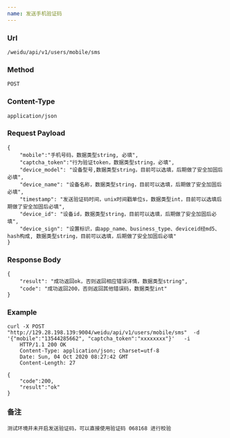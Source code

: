 ```yaml
---
name: 发送手机验证码
---
```

    
### Url
    /weidu/api/v1/users/mobile/sms
    
### Method
    POST

### Content-Type
    application/json    

### Request Payload
    {
        "mobile":"手机号码，数据类型string, 必填",
        "captcha_token":"行为验证token，数据类型string，必填",
        "device_model": "设备型号,数据类型string，目前可以选填，后期做了安全加固后必填",
        "device_name": "设备名称，数据类型string，目前可以选填，后期做了安全加固后必填",
        "timestamp": "发送验证码时间，unix时间戳单位s，数据类型int，目前可以选填后期做了安全加固后必填",
        "device_id": "设备id，数据类型string，目前可以选填，后期做了安全加固后必填",
        "device_sign": "设置标识，由app_name、business_type、deviceid经md5、hash构成, 数据类型string，目前可以选填，后期做了安全加固后必填"
    }
    
### Response Body
    {
        "result": "成功返回ok，否则返回相应错误详情，数据类型string",
        "code": "成功返回200，否则返回其他错误码，数据类型int" 
    }
    

### Example
    curl -X POST  "http://129.28.198.139:9004/weidu/api/v1/users/mobile/sms"  -d '{"mobile":"13544285662", "captcha_token":"xxxxxxxx"}'   -i
        HTTP/1.1 200 OK
        Content-Type: application/json; charset=utf-8
        Date: Sun, 04 Oct 2020 08:27:42 GMT
        Content-Length: 27

    {
        "code":200,
        "result":"ok"
    }

 ### 备注
    测试环境并未开启发送验证码，可以直接使用验证码 068168 进行校验   


